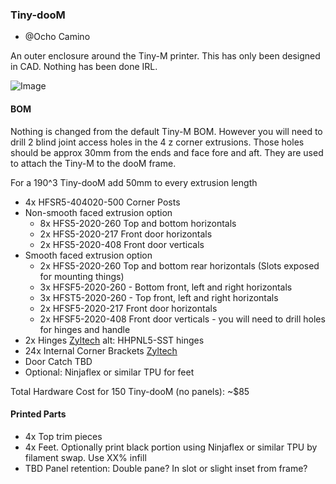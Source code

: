 ### Tiny-dooM

- @Ocho Camino


An outer enclosure around the Tiny-M printer.  This has only been designed in CAD.  Nothing has been done IRL.


![Image](https://github.com/gsl12/Tiny-M/blob/master/usermods/Tiny-dooM/images/Tiny_dooM.png)


#### BOM

Nothing is changed from the default Tiny-M BOM.  However you will need to drill 2 blind joint access holes in the 4 z corner extrusions.  Those holes should be approx 30mm from the ends and face fore and aft.  They are used to attach the Tiny-M to the dooM frame.

For a 190^3 Tiny-dooM add 50mm to every extrusion length

- 4x HFSR5-404020-500 Corner Posts
- Non-smooth faced extrusion option
  - 8x HFS5-2020-260 Top and bottom horizontals
  - 2x HFS5-2020-217 Front door horizontals
  - 2x HFS5-2020-408 Front door verticals
- Smooth faced extrusion option
  - 2x HFS5-2020-260 Top and bottom rear horizontals (Slots exposed for mounting things)
  - 3x HFSF5-2020-260 - Bottom front, left and right horizontals
  - 3x HFST5-2020-260 - Top front, left and right horizontals
  - 2x HFSF5-2020-217 Front door horizontals
  - 2x HFSF5-2020-408 Front door verticals - you will need to drill holes for hinges and handle
- 2x Hinges [Zyltech](https://www.zyltech.com/aluminum-swing-door-hinge-for-20mm-extrusion-w-mounting-hardware/) alt: HHPNL5-SST hinges
- 24x Internal Corner Brackets [Zyltech](https://www.zyltech.com/t-slot-l-type-90-degree-2020-inside-bracket-12-pack/)
- Door Catch TBD
- Optional: Ninjaflex or similar TPU for feet

Total Hardware Cost for 150 Tiny-dooM (no panels): ~$85

#### Printed Parts

- 4x Top trim pieces
- 4x Feet.  Optionally print black portion using Ninjaflex or similar TPU by filament swap.  Use XX% infill
- TBD Panel retention:  Double pane?  In slot or slight inset from frame?




